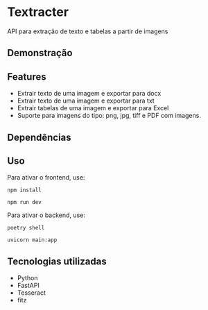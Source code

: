 # Textracter
API para extração de texto e tabelas a partir de imagens

## Demonstração


## Features
- Extrair texto de uma imagem e exportar para docx
- Extrair texto de uma imagem e exportar para txt
- Extrair tabelas de uma imagem e exportar para Excel
- Suporte para imagens do tipo: png, jpg, tiff e PDF com imagens.


## Dependências


## Uso
Para ativar o frontend, use:
```
npm install
```
```
npm run dev
```

Para ativar o backend, use:
```
poetry shell
```
```
uvicorn main:app
```



## Tecnologias utilizadas
- Python
- FastAPI
- Tesseract
- fitz
